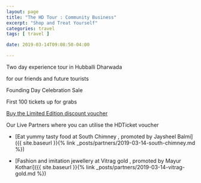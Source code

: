 ```yaml
---
layout: page
title: "The HD Tour : Community Business"
excerpt: "Shop and Treat Yourself"
categories: travel
tags: [ travel ]

date: 2019-03-14T09:08:50-04:00

---
```



Two day experience tour in Hubballi Dharwada

for our friends and future tourists


Founding Day Celebration Sale

First 100 tickets up for grabs


[Buy the Limited Edition discount voucher](https://ti.to/the-hd-tour/hd-limited-edition-march)

Our Live Partners where you can utilise the HDTicket voucher

* [Eat yummy tasty food at South Chimney , promoted by Jaysheel Balmi]({{ site.baseurl }}{% link _posts/partners/2019-03-14-south-chimney.md %})

* [Fashion and imitation jewellery at Vitrag gold , promoted by Mayur Kothari]({{ site.baseurl }}{% link _posts/partners/2019-03-14-vitrag-gold.md %})


<!--
Buy products and get Discounts at our local community business

* [Buy delicious Chocolates from A & A Chocolates , promoted by Anand Kustagi](aachocolates.in)

* [Eat yummy tasty food at South Chimney , promoted by Jaysheel Balmi](slabs.tech)

* [Take ride's around the city in cycles from Deepak Cycles , promoted by Sanket Shah](slabs.tech)

* [Wear colorful clothes from Kothari & Bros shop, promoted by Bharat Kothari](slabs.tech)

* [Flaunt beautiful hand-crafted jewellery TheSilver_Culture , promoted by Chandni Kothari](slabs.tech)

* [Witness Cashew sorting industry, promoted by Ashish Bohara](slabs.tech)

* [Partake healthy nutritious drinks, promoted by Gagandeep Hosmani](slabs.tech)

* [Fashion and imitation jewellery at Vitrag gold , promoted by Mayur Kothari](slabs.tech)
-->
